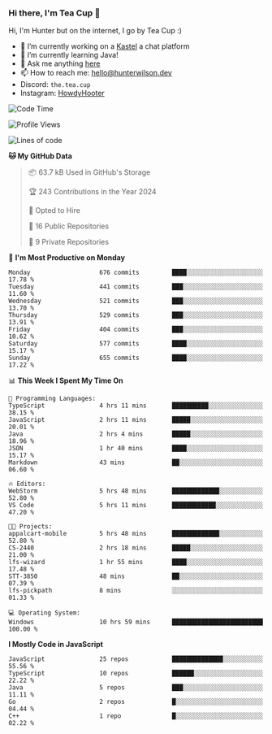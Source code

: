 ### Hi there, I'm Tea Cup 👋 

Hi, I'm Hunter but on the internet, I go by Tea Cup :)

- 🔭 I’m currently working on a [Kastel](https://github.com/KastelApp) a chat platform
- 🌱 I’m currently learning Java!
- 💬 Ask me anything [here](https://github.com/TheTeaCup/TheTeaCup/issues)
- 📫 How to reach me: [hello@hunterwilson.dev](mailto:hello@hunterwilson.dev)
- Discord: `the.tea.cup`
- Instagram: [HowdyHooter](https://instagram.com/HowdyHooter)

<!--START_SECTION:waka-->
![Code Time](http://img.shields.io/badge/Code%20Time-506%20hrs%2019%20mins-blue)

![Profile Views](http://img.shields.io/badge/Profile%20Views-14-blue)

![Lines of code](https://img.shields.io/badge/From%20Hello%20World%20I%27ve%20Written-1.1%20million%20lines%20of%20code-blue)

**🐱 My GitHub Data** 

> 📦 63.7 kB Used in GitHub's Storage 
 > 
> 🏆 243 Contributions in the Year 2024
 > 
> 💼 Opted to Hire
 > 
> 📜 16 Public Repositories 
 > 
> 🔑 9 Private Repositories 
 > 
📅 **I'm Most Productive on Monday** 

```text
Monday                   676 commits         ████░░░░░░░░░░░░░░░░░░░░░   17.78 % 
Tuesday                  441 commits         ███░░░░░░░░░░░░░░░░░░░░░░   11.60 % 
Wednesday                521 commits         ███░░░░░░░░░░░░░░░░░░░░░░   13.70 % 
Thursday                 529 commits         ███░░░░░░░░░░░░░░░░░░░░░░   13.91 % 
Friday                   404 commits         ███░░░░░░░░░░░░░░░░░░░░░░   10.62 % 
Saturday                 577 commits         ████░░░░░░░░░░░░░░░░░░░░░   15.17 % 
Sunday                   655 commits         ████░░░░░░░░░░░░░░░░░░░░░   17.22 % 
```


📊 **This Week I Spent My Time On** 

```text
💬 Programming Languages: 
TypeScript               4 hrs 11 mins       ██████████░░░░░░░░░░░░░░░   38.15 % 
JavaScript               2 hrs 11 mins       █████░░░░░░░░░░░░░░░░░░░░   20.01 % 
Java                     2 hrs 4 mins        █████░░░░░░░░░░░░░░░░░░░░   18.96 % 
JSON                     1 hr 40 mins        ████░░░░░░░░░░░░░░░░░░░░░   15.17 % 
Markdown                 43 mins             ██░░░░░░░░░░░░░░░░░░░░░░░   06.60 % 

🔥 Editors: 
WebStorm                 5 hrs 48 mins       █████████████░░░░░░░░░░░░   52.80 % 
VS Code                  5 hrs 11 mins       ████████████░░░░░░░░░░░░░   47.20 % 

🐱‍💻 Projects: 
appalcart-mobile         5 hrs 48 mins       █████████████░░░░░░░░░░░░   52.80 % 
CS-2440                  2 hrs 18 mins       █████░░░░░░░░░░░░░░░░░░░░   21.00 % 
lfs-wizard               1 hr 55 mins        ████░░░░░░░░░░░░░░░░░░░░░   17.48 % 
STT-3850                 48 mins             ██░░░░░░░░░░░░░░░░░░░░░░░   07.39 % 
lfs-pickpath             8 mins              ░░░░░░░░░░░░░░░░░░░░░░░░░   01.33 % 

💻 Operating System: 
Windows                  10 hrs 59 mins      █████████████████████████   100.00 % 
```

**I Mostly Code in JavaScript** 

```text
JavaScript               25 repos            ██████████████░░░░░░░░░░░   55.56 % 
TypeScript               10 repos            ██████░░░░░░░░░░░░░░░░░░░   22.22 % 
Java                     5 repos             ███░░░░░░░░░░░░░░░░░░░░░░   11.11 % 
Go                       2 repos             █░░░░░░░░░░░░░░░░░░░░░░░░   04.44 % 
C++                      1 repo              █░░░░░░░░░░░░░░░░░░░░░░░░   02.22 % 
```




<!--END_SECTION:waka-->
